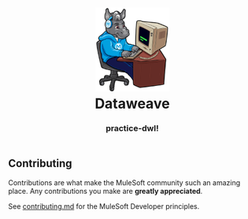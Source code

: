 <h1 align="center">
	<img
	width="150"
	src="/images/max-terminal.gif"></br>
	Dataweave<br>     
</h1>
<h3 align="center">
practice-dwl!<br><br>
</h3>

## Contributing

Contributions are what make the MuleSoft community such an amazing place. Any contributions you make are **greatly appreciated**.
	
See [contributing.md](/contributing.md) for the MuleSoft Developer principles.